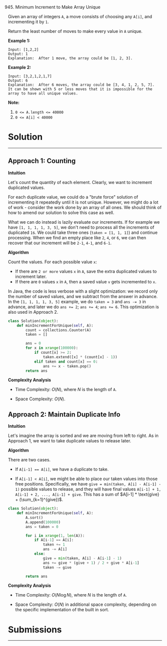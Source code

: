 945. Minimum Increment to Make Array Unique

Given an array of integers `A`, a move consists of choosing any `A[i]`, and incrementing it by `1`.

Return the least number of moves to make every value in `A` unique.

 

**Example 1:**
```
Input: [1,2,2]
Output: 1
Explanation:  After 1 move, the array could be [1, 2, 3].
```

**Example 2:**
```
Input: [3,2,1,2,1,7]
Output: 6
Explanation:  After 6 moves, the array could be [3, 4, 1, 2, 5, 7].
It can be shown with 5 or less moves that it is impossible for the array to have all unique values.
``` 

**Note:**

1. `0 <= A.length <= 40000`
1. `0 <= A[i] < 40000`

# Solution
---
## Approach 1: Counting
**Intuition**

Let's count the quantity of each element. Clearly, we want to increment duplicated values.

For each duplicate value, we could do a "brute force" solution of incrementing it repeatedly until it is not unique. However, we might do a lot of work - consider the work done by an array of all ones. We should think of how to amend our solution to solve this case as well.

What we can do instead is lazily evaluate our increments. If for example we have `[1, 1, 1, 1, 3, 5]`, we don't need to process all the increments of duplicated `1`s. We could take three ones (`taken = [1, 1, 1]`) and continue processing. When we find an empty place like `2`, `4`, or `6`, we can then recover that our increment will be `2-1`, `4-1`, and `6-1`.

**Algorithm**

Count the values. For each possible value `x`:

* If there are `2 or more` values `x` in `A`, save the extra duplicated values to increment later.
* If there are `0` values `x` in `A`, then a saved value `v` gets incremented to `x`.

In Java, the code is less verbose with a slight optimization: we record only the number of saved values, and we subtract from the answer in advance. In the `[1, 1, 1, 1, 3, 5]` example, we do `taken = 3` and `ans -= 3` in advance, and later we do `ans += 2`; `ans += 4`; `ans += 6`. This optimization is also used in Approach 2.

```python
class Solution(object):
    def minIncrementForUnique(self, A):
        count = collections.Counter(A)
        taken = []

        ans = 0
        for x in xrange(100000):
            if count[x] >= 2:
                taken.extend([x] * (count[x] - 1))
            elif taken and count[x] == 0:
                ans += x - taken.pop()
        return ans
```

**Complexity Analysis**

* Time Complexity: $O(N)$, where $N$ is the length of `A`.

* Space Complexity: $O(N)$.

## Approach 2: Maintain Duplicate Info
**Intuition**

Let's imagine the array is sorted and we are moving from left to right. As in Approach 1, we want to take duplicate values to release later.

**Algorithm**

There are two cases.

* If `A[i-1] == A[i]`, we have a duplicate to take.

* If `A[i-1] < A[i]`, we might be able to place our taken values into those free positions. Specifically, we have `give = min(taken, A[i] - A[i-1] - 1)` possible values to release, and they will have final values `A[i-1] + 1, A[i-1] + 2, ..., A[i-1] + give`. This has a sum of $A[i-1] * \text{give} + (\sum_{k=1}^{give})$.

```python
class Solution(object):
    def minIncrementForUnique(self, A):
        A.sort()
        A.append(100000)
        ans = taken = 0

        for i in xrange(1, len(A)):
            if A[i-1] == A[i]:
                taken += 1
                ans -= A[i]
            else:
                give = min(taken, A[i] - A[i-1] - 1)
                ans += give * (give + 1) / 2 + give * A[i-1]
                taken -= give

        return ans
```

**Complexity Analysis**

* Time Complexity: $O(N\log N)$, where $N$ is the length of `A`.

* Space Complexity: $O(N)$ in additional space complexity, depending on the specific implementation of the built in sort.

# Submissions
---
